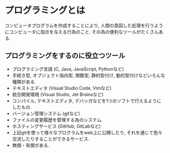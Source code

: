 # プログラミングとは
コンピュータプログラムを作成することにより, 人間の意図した処理を行うようにコンピュータに指示を与える行為のこと.
その為の便利なツールがたくさんある.

## プログラミングをするのに役立つツール
- プログラミング言語 (C, Java, JavaScript, Pythonなど)
 - 手続き型, オブジェクト指向型, 関数型, 静的型付け, 動的型付けなどいろんな種類がある.
- テキストエディタ (Visual Studio Code, Vimなど)
- 統合開発環境 (Visual Studio, Jet Brainsなど)
 - コンパイル, テキストエディタ, デバッガなどを1つのソフトで行えるようにしたもの.
- バージョン管理システム (gitなど)
 - ファイルの変更履歴を管理する為のシステム.
- ホスティングサービス (GitHub, GitLabなど)
 - 上記gitを使って様々なプログラムをweb上に公開したり, それを通じて色々交流したりすることができるサービス.
 - 無償・有償がある.
